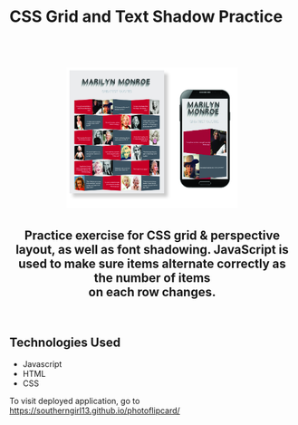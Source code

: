 # CSS Grid and Text Shadow Practice 

<h1 align="center">
  <br>
 <img src="images/ghfinal.jpg" width="60%">
</h1>


<h2 align="center">
Practice exercise for CSS grid & perspective layout, as well as font shadowing. JavaScript is used to make sure items alternate correctly as the number of items <br>on each row changes.
</h2>
<br>

## Technologies Used
- Javascript 
 - HTML
 - CSS

To visit deployed application, go to https://southerngirl13.github.io/photoflipcard/